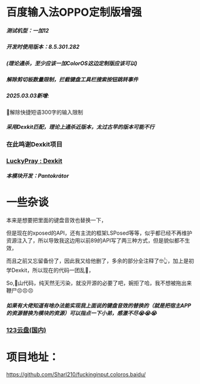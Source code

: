 # 百度输入法OPPO定制版增强

##### 测试机型：一加12

##### 开发时使用版本：8.5.301.282 
##### (理论通杀，至少应该一加ColorOS这边定制版应该可以)

##### 解除剪切板数量限制，拦截键盘工具栏搜索按钮跳转事件
##### 2025.03.03新增:
🚀解除快捷短语300字的输入限制
##### 采用Dexkit匹配，理论上通杀近版本，太过古早的版本可能不行
### 在此鸣谢Dexkit项目
### [LuckyPray : Dexkit](https://github.com/LuckyPray/DexKit)

##### 本模块开发：Pantokrátor

# 一些杂谈
本来是想要把里面的键盘音效也替换一下，

但是现在的xposed的API，还有主流的框架LSPosed等等，似乎都已经不再维护资源注入了，所以导致我这边用以前89的API写了两三种方式，但是貌似都不生效，

而且之前又忘留备份了，因此我又给他删了，多余的部分全注释了🤓👆，加上是初学Dexkit，所以现在的代码一团乱🤡，

So,💩山代码，纯天然无污染，就没开源的必要了吧，婉拒了哈，我不想被拖出来鞭尸😣😣😣

##### 如果有大佬知道有啥办法能实现我上面说的键盘音效的替换的（就是把宿主APP的资源替换为模块的资源）可以指点一下小弟，感激不尽😭😭😭


### [123云盘(国内)](https://www.123865.com/s/nQyRVv-5a60h)
# 项目地址：
  <a href="https://github.com/Sharl210/fuckinginput.coloros.baidu/">
https://github.com/Sharl210/fuckinginput.coloros.baidu/
</a>
